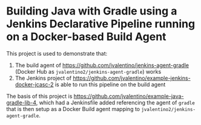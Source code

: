 # Building Java with Gradle using a Jenkins Declarative Pipeline running on a Docker-based Build Agent

This project is used to demonstrate that:

1. The build agent of https://github.com/jvalentino/jenkins-agent-gradle (Docker Hub as `jvalentino2/jenkins-agent-gradle`) works
2. The Jenkins project of https://github.com/jvalentino/example-jenkins-docker-jcasc-2 is able to run this pipeline on the build agent

The basis of this project is https://github.com/jvalentino/example-java-gradle-lib-4, which had a Jenkinsfile added referencing the agent of `gradle` that is then setup as a Docker Build agent mapping to `jvalentino2/jenkins-agent-gradle`.

